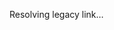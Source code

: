 Resolving legacy link…

<script setup lang="ts">
import { useRouter } from "vitepress";
import slugs from "./slugs-and-pages-by-legacy-slugs.json";

if (typeof window !== "undefined") {
  const { go } = useRouter();
  const target = slugs[location.hash.slice(1)];
  if (target) {
    const path = `/${target[0]}/`;
    const hash = target[1] ? `#${target[1]}`: "";
    go(`${path}${hash}`);
  } else {
    go("/introduction/");
  }
}
</script>
